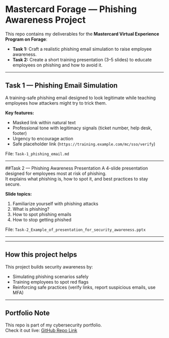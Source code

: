 # Mastercard Forage — Phishing Awareness Project

This repo contains my deliverables for the **Mastercard Virtual Experience Program on Forage**:  
- **Task 1:** Craft a realistic phishing email simulation to raise employee awareness.  
- **Task 2:** Create a short training presentation (3–5 slides) to educate employees on phishing and how to avoid it.  

---

##  Task 1 — Phishing Email Simulation
A training-safe phishing email designed to look legitimate while teaching employees how attackers might try to trick them.

**Key features:**
- Masked link within natural text  
- Professional tone with legitimacy signals (ticket number, help desk, footer)  
- Urgency to encourage action  
- Safe placeholder link (`https://training.example.com/mc/sso/verify`)  

File: `Task-1_phishing_email.md`

---

##Task 2 — Phishing Awareness Presentation
A 4-slide presentation designed for employees most at risk of phishing.  
It explains what phishing is, how to spot it, and best practices to stay secure.

**Slide topics:**
1. Familiarize yourself with phishing attacks  
2. What is phishing?   
3. How to spot phishing emails   
4. How to stop getting phished   

File: `Task-2_Example_of_presentation_for_security_awareness.pptx`

---

---

## How this project helps
This project builds security awareness by:
- Simulating phishing scenarios safely  
- Training employees to spot red flags  
- Reinforcing safe practices (verify links, report suspicious emails, use MFA)  

---

## Portfolio Note
This repo is part of my cybersecurity portfolio.  
Check it out live: [GitHub Repo Link](https://github.com/MOH20-cloud/mastercard-phishing-email-sim)
